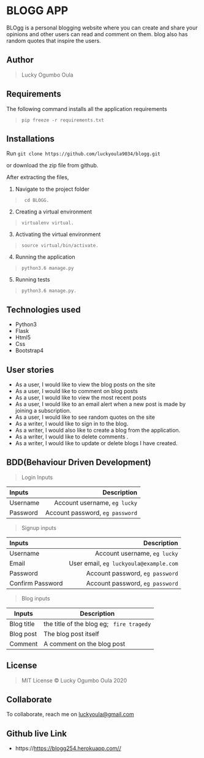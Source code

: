 #  BLOGG APP
BLOgg is a personal blogging website where you can create and share your opinions and other users can read and comment on them. blog also has random quotes that inspire the users. 

## Author
> Lucky Ogumbo Oula




## Requirements

The following command installs all the application requirements
>``pip freeze -r requirements.txt``


## Installations

Run 
``git clone https://github.com/luckyoula9034/blogg.git``

or download the zip file from github.

After extracting the files, 

1. Navigate to the project folder
>`` cd BLOGG.`` 

2. Creating a virtual environment
>``virtualenv virtual.``

3. Activating the virtual environment
>``source virtual/bin/activate.``

4. Running the application

>``python3.6 manage.py ``

5. Running tests

 > ``python3.6 manage.py.``


## Technologies used
* Python3
* Flask
* Html5
* Css
* Bootstrap4


## User stories
* As a user, I would like to view the blog posts on the site
* As a user, I would like to comment on blog posts
* As a user, I would like to view the most recent posts
* As a user, I would like to an email alert when a new post is made by joining a subscription.
* As a user, I would like to see random quotes on the site
* As a writer, I would like to sign in to the blog.
* As a writer, I would also like to create a blog from the application.
* As a writer, I would like to delete comments .
* As a writer, I would like to update or delete blogs I have created.

## BDD(Behaviour Driven Development)
>Login Inputs

| Inputs |  Description |
| :---         |          ---: |
| Username  | Account username, ``eg lucky``|
| Password  | Account password, ``eg password``|

>Signup inputs

| Inputs |  Description |
| :---         |          ---: |
| Username  | Account username, ``eg lucky``|
| Email  | User email, ``eg luckyoula@example.com``|
| Password  | Account password, ``eg password``|
| Confirm Password  | Account password, ``eg password``|

> Blog inputs

| Inputs | Description  |
|---|---|
|  Blog title | the title of the blog eg; `` fire tragedy``  |
|  Blog post| The blog post itself|
| Comment| A comment on the blog post|



## License
> MIT License &copy; Lucky Ogumbo Oula 2020

## Collaborate
To collaborate, reach me on [luckyoula@gmail.com]()
## Github live Link
- https://https://blogg254.herokuapp.com//
